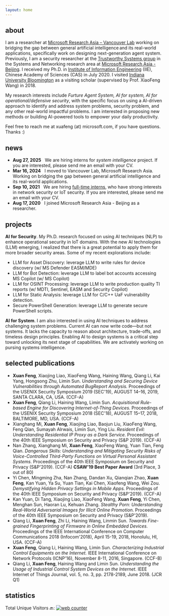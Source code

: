 ```yaml
---
layout: home
---
```


<!-- [**<font color= '#123693'> cv </font>**](https://xuafeng.github.io/CV-EN-2021.pdf) &nbsp; &nbsp; &nbsp;&nbsp;[**<font color= '#123693'> blog </font>**](https://xuafeng.github.io/blogs)  &nbsp; &nbsp; &nbsp;&nbsp; [**<font color= '#123693'> publications </font>**](https://xuafeng.github.io/cv/#:~:text=Selected%20Publications) -->

## about
I am a researcher at [Microsoft Research Asia – Vancouver Lab](https://www.microsoft.com/en-us/research/group/microsoft-research-asia-vancouver/) working on bridging the gap between general artificial intelligence and its real-world applications, specifically work on designing next-generation agent system. Previously, I am a security researcher at the [Trustworthy Systems group](https://www.microsoft.com/en-us/research/group/trustworthy-systems-asia/) in the Systems and Networking research area at [Microsoft Research Asia - Beijing](https://www.microsoft.com/en-us/research/lab/microsoft-research-asia/). I received my Ph.D. in [Institute of Information Engineering](http://www.iie.ac.cn/) (IIE), Chinese Academy of Sciences (CAS) in July 2020. I visited [Indiana University Bloomington](https://www.indiana.edu/) as a visiting scholar (supervised by Prof. XiaoFeng Wang) in 2018.

My research interests include  _Furture Agent System, AI for system, AI for operational/defensive security_, with the specific focus on using a AI-driven approach to identify and address system problems, security problem, and any other real-world impactful problems. I am interested in proposing new methods or building AI-powered tools to empower your daily productivity.

Feel free to reach me at xuafeng (at) microsoft.com, if you have questions. Thanks :)

## news 
+ **Aug 27, 2025** &nbsp; We are hiring interns for _system intelligence_ project. If you are interested, please send me an email with your CV.
+ **Mar 16, 2024** &nbsp; I moved to Vancouver Lab, Microsoft Research Asia. Working on bridging the gap between general artificial intelligence and its real-world applications.
+ **Sep 10, 2021** &nbsp; We are hiring [full-time interns](https://www.msra.cn/zh-cn/jobs/interns/systems-research-group-research-intern?language=chinese), who have strong interests in network security or IoT security. If you are interested, please send me an email with your CV.
+ **Aug 17, 2020** &nbsp; I joined Microsoft Research Asia - Beijing as a researcher.

## projects

**AI for Security**. My Ph.D. research focused on using AI techniques (NLP) to enhance operational security in IoT domains. With the new AI technologies (LLM) emerging, I realized that there is a great potential to apply them for more broader security areas. Some of my recent explorations include:

+ LLM for Asset Discovery: leverage LLM to write rules for device discovery (w/ MS Defender EASM/MDE)
+ LLM for Bot Detection: leverage LLM to label bot accounts accessing MS Copilot (w/ MS Copilot)
+ LLM for OSINT Processing: leverage LLM to write production quality TI reports (w/ MDTI, Sentinel, EASM and Security Copilot)
+ LLM for Static Analysis: leverage LLM for C/C++ UaF vulnerability detection.
+ Secure PowerShell Generation: leverage LLM to generate secure PowerShell scripts.

**AI for System**. I am also interested in using AI techniques to address challenging system problems. Current AI can now write code—but not systems. It lacks the capacity to reason about architecture, trade-offs, and timeless design principles. Enabling AI to design systems is a critical step toward unlocking its next stage of capabilities. We are activately working on pursing systems intelligence.

## selected publications
+ **Xuan Feng**, Xiaojing Liao, XiaoFeng Wang, Haining Wang, Qiang Li, Kai Yang, Hongsong Zhu, Limin Sun. _Understanding and Securing Device Vulnerabilities through Automated BugReport Analysis._ Proceedings of the USENIX Security Symposium 2019 (SEC'19), AUGUST 14–16, 2019, SANTA CLARA, CA, USA. (CCF-A)
+ **Xuan Feng**, Qiang Li, Haining Wang, Limin Sun. _Acquisitional Rule-based Engine for Discovering Internet-of-Thing Devices._ Proceedings of the USENIX Security Symposium 2018 (SEC'18), AUGUST 15–17, 2018, BALTIMORE, MD, USA. (CCF-A)
+ Xianghang Mi, **Xuan Feng**, Xiaojing Liao, Baojun Liu, XiaoFeng Wang, Feng Qian, Sumayah Alrwais, Limin Sun, Ying Liu. _Resident Evil: Understanding Residential IP Proxy as a Dark Service._ Proceedings of the 40th IEEE Symposium on Security and Privacy (S&P 2019). (CCF-A)
+ Nan Zhang, Xianghang Mi, **Xuan Feng**, XiaoFeng Wang, Yuan Tian, Feng Qian. _Dangerous Skills: Understanding and Mitigating Security Risks of Voice-Controlled Third-Party Functions on Virtual Personal Assistant Systems._ Proceedings of the 40th IEEE Symposium on Security and Privacy (S&P'2019). (CCF-A) **CSAW'19 Best Paper Award** (3rd Place, 3 out of 80)
+ Yi Chen, Mingming Zha, Nan Zhang, Dandan Xu, Qianqian Zhao,  **Xuan Feng**, Kan Yuan, Ya Su, Yuan Tian, Kai Chen, Xiaofeng Wang, Wei Zou. _Demystifying Hidden Privacy Settings in Mobile Apps._ Proceedings of the 40th IEEE Symposium on Security and Privacy (S&P'2019). (CCF-A)
+ Kan Yuan, Di Tang, Xiaojing Liao, XiaoFeng Wang, **Xuan Feng**, Yi Chen, Menghan Sun, Haoran Lu, Kehuan Zhang. _Stealthy Porn: Understanding Real-World Adversarial Images for Illicit Online Promotion._ Proceedings of the 40th IEEE Symposium on Security and Privacy (S&P'2019). 
+ Qiang Li, **Xuan Feng**, Zhi Li, Haining Wang, Linmin Sun. _Towards Fine-grained Fingerprinting of Firmware in Online Embedded Devices._ Proceedings of the IEEE International Conference on Computer Communications 2018 (Infocom'2018), April 15-19, 2018, Honolulu, HI, USA. (CCF-A)
+ **Xuan Feng**, Qiang Li, Haining Wang, Limin Sun. _Characterizing Industrial Control Equipments on the Internet._ IEEE International Conference on Network Protocols (ICNP'16), November 8-11, 2016, Singapore. (CCF-B)
+ Qiang Li, **Xuan Feng**, Haining Wang and Limin Sun. _Understanding the Usage of Industrial Control System Devices on the Internet._ IEEE Internet of Things Journal, vol. 5, no. 3, pp. 2178-2189, June 2018. (JCR Q1)

## statistics

Total Unique Visitors 🔙: <!-- hitwebcounter Code START -->
<a href="https://www.hitwebcounter.com" target="_blank">
<img src="https://hitwebcounter.com/counter/counter.php?page=7968650&style=0024&nbdigits=5&type=ip&initCount=0" title="Free Counter" Alt="web counter"   border="0" /></a>  
<div style="width: 30px; margin: 0 auto;"> 
<script type="text/javascript" id="clstr_globe" src="//clustrmaps.com/globe.js?d=3ICdSQOHVTlzy261jUfWIyD5i8hQ0u7c2I9QDBIDz-0"></script>
</div>


